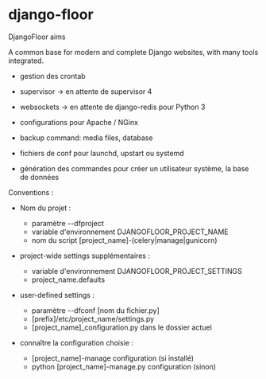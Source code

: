 django-floor
============

DjangoFloor aims

A common base for modern and complete Django websites, with many tools integrated.

  * gestion des crontab
  * supervisor -> en attente de supervisor 4
  * websockets -> en attente de django-redis pour Python 3
  * configurations pour Apache / NGinx

  * backup command: media files, database
  * fichiers de conf pour launchd, upstart ou systemd
  * génération des commandes pour créer un utilisateur système, la base de données


Conventions :

  * Nom du projet :
    - paramètre --dfproject
    - variable d'environnement DJANGOFLOOR_PROJECT_NAME
    - nom du script [project_name]-(celery|manage|gunicorn)

  * project-wide settings supplémentaires :
    - variable d'environnement DJANGOFLOOR_PROJECT_SETTINGS
    - project_name.defaults

  * user-defined settings :
    - paramètre --dfconf [nom du fichier.py]
    - [prefix]/etc/project_name/settings.py
    - [project_name]_configuration.py dans le dossier actuel

  * connaître la configuration choisie :
    - [project_name]-manage configuration (si installé)
    - python [project_name]-manage.py configuration (sinon)